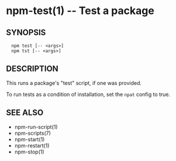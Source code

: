npm-test(1) -- Test a package
=============================










<extoc></extoc>

## SYNOPSIS

      npm test [-- <args>]
      npm tst [-- <args>]

## DESCRIPTION

This runs a package's "test" script, if one was provided.

To run tests as a condition of installation, set the `npat` config to
true.

## SEE ALSO

* npm-run-script(1)
* npm-scripts(7)
* npm-start(1)
* npm-restart(1)
* npm-stop(1)
